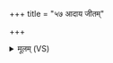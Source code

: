 +++
title = "५७ आदाय जीतम्"

+++
<details><summary>मूलम् (VS)</summary>

आ॒दाय॑ जी॒तं जी॒ताय॑ लो॒के३॒॑मुष्मि॒न्प्र य॑च्छसि ॥
</details>